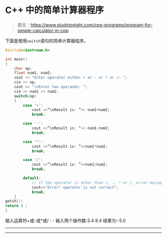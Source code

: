 # C++ 中的简单计算器程序

> 原文：<https://www.studytonight.com/cpp-programs/program-for-simple-calculator-in-cpp>

下面是使用`switch`语句的简单计算器程序。

```cpp
#include<iostream.h>

int main()
{
    char op;
    float num1, num2;
    cout << "Enter operator either + or - or * or /: ";
    cin >> op;
    cout << "\nEnter two operands: ";
    cin >> num1 >> num2;
    switch(op)
    {
        case '+':
            cout <<”\nResult is: ”<< num1+num2;
            break;

        case '-':
            cout <<”\nResult is: ”<< num1-num2;
            break;

        case '*':
            cout <<”\nResult is: ”<<num1*num2;
            break;

        case '/':
            cout <<”\nResult is: ”<<num1/num2;
            break;

        default:
            // If the operator is other than +, -, * or /, error message is shown
            cout<<"Error! operator is not correct";
            break;
    }
getch();
return 0 ;
}
```

输入运算符+或-或*或/ : -
输入两个操作数:3.4
8.4
结果为:-5.0

* * *

* * *